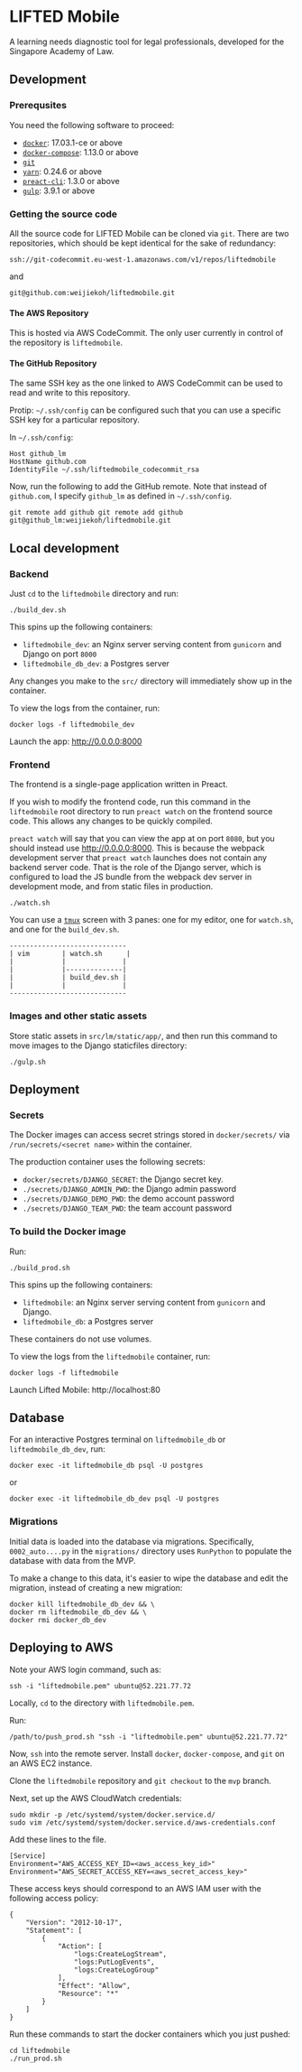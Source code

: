 # LIFTED Mobile

A learning needs diagnostic tool for legal professionals, developed for the
Singapore Academy of Law.

## Development

### Prerequsites

You need the following software to proceed:

- [`docker`](https://www.docker.com/community-edition): 17.03.1-ce or above
- [`docker-compose`](https://docs.docker.com/compose/install/): 1.13.0 or above
- [`git`](https://git-scm.com/)
- [`yarn`](https://yarnpkg.com/en/): 0.24.6 or above
- [`preact-cli`](https://github.com/developit/preact-cli): 1.3.0 or above
- [`gulp`](http://gulpjs.com/): 3.9.1 or above

### Getting the source code

All the source code for LIFTED Mobile can be cloned via `git`. There are two
repositories, which should be kept identical for the sake of redundancy:

`ssh://git-codecommit.eu-west-1.amazonaws.com/v1/repos/liftedmobile`

and

`git@github.com:weijiekoh/liftedmobile.git`

#### The AWS Repository

This is hosted via AWS CodeCommit. The only user currently in control of the
repository is `liftedmobile`.

#### The GitHub Repository

The same SSH key as the one linked to AWS CodeCommit can be used to read and
write to this repository.

Protip: `~/.ssh/config` can be configured such that you can use a specific SSH
key for a particular repository.


In `~/.ssh/config`:
```
Host github_lm
HostName github.com
IdentityFile ~/.ssh/liftedmobile_codecommit_rsa
```

Now, run the following to add the GitHub remote. Note that instead of `github.com`, I specify `github_lm` as defined in `~/.ssh/config`.

```
git remote add github git remote add github git@github_lm:weijiekoh/liftedmobile.git
```


## Local development

### Backend 
Just `cd` to the `liftedmobile` directory and run:

```
./build_dev.sh
```

This spins up the following containers:
- `liftedmobile_dev`: an Nginx server serving content from `gunicorn` and
  Django on port `8000`
- `liftedmobile_db_dev`: a Postgres server

Any changes you make to the `src/` directory will immediately show up in the
container.


To view the logs from the container, run:

```
docker logs -f liftedmobile_dev
```

Launch the app: http://0.0.0.0:8000

### Frontend

The frontend is a single-page application written in Preact. 

If you wish to modify the frontend code, run this command in the `liftedmobile`
root directory to run `preact watch` on the frontend source code. This
allows any changes to be quickly compiled. 

`preact watch` will say that you can view the app at
on port `8080`, but you should instead use
http://0.0.0.0:8000. This is because the webpack development server
that `preact watch` launches does not contain any backend server code.
That is the role of the Django server, which is configured to load the
JS bundle from the webpack dev server in development mode, and from
static files in production.

```
./watch.sh
```

You can use a [`tmux`](https://tmux.github.io/) screen with 3 panes: one
for my editor, one for `watch.sh`, and one for the `build_dev.sh`.

```
-----------------------------
| vim        | watch.sh      |
|            |              |
|            |--------------|
|            | build_dev.sh |
|            |              |
-----------------------------
```

### Images and other static assets

Store static assets in `src/lm/static/app/`, and then run this command
to move images to the Django staticfiles directory:

```
./gulp.sh
```


## Deployment

### Secrets

The Docker images can access secret strings stored in
`docker/secrets/` via `/run/secrets/<secret name>` within the
container.

The production container uses the following secrets:
 - `docker/secrets/DJANGO_SECRET`: the Django secret key.
 - `./secrets/DJANGO_ADMIN_PWD`: the Django admin password
 - `./secrets/DJANGO_DEMO_PWD`: the demo account password
 - `./secrets/DJANGO_TEAM_PWD`: the team account password

### To build the Docker image

Run:

```
./build_prod.sh
```

This spins up the following containers:
- `liftedmobile`: an Nginx server serving content from `gunicorn` and Django.
- `liftedmobile_db`: a Postgres server

These containers do not use volumes.

To view the logs from the `liftedmobile` container, run:

```
docker logs -f liftedmobile
```

Launch Lifted Mobile: http://localhost:80

## Database

For an interactive Postgres terminal on `liftedmobile_db` or
`liftedmobile_db_dev`, run:

```
docker exec -it liftedmobile_db psql -U postgres
```

or 

```
docker exec -it liftedmobile_db_dev psql -U postgres
```

### Migrations

Initial data is loaded into the database via migrations. Specifically, 
`0002_auto....py` in the `migrations/` directory uses `RunPython`
to populate the database with data from the MVP.

To make a change to this data, it's easier to wipe the database and edit the
migration, instead of creating a new migration:

```
docker kill liftedmobile_db_dev && \
docker rm liftedmobile_db_dev && \
docker rmi docker_db_dev
```

## Deploying to AWS


Note your AWS login command, such as:

```
ssh -i "liftedmobile.pem" ubuntu@52.221.77.72
```

Locally, `cd` to the directory with `liftedmobile.pem`.

Run:

```
/path/to/push_prod.sh "ssh -i "liftedmobile.pem" ubuntu@52.221.77.72"
```

Now, `ssh` into the remote server.  Install `docker`, `docker-compose`, and
`git` on an AWS EC2 instance.

Clone the `liftedmobile` repository and `git checkout` to the `mvp` branch.

Next, set up the AWS CloudWatch credentials:

```
sudo mkdir -p /etc/systemd/system/docker.service.d/
sudo vim /etc/systemd/system/docker.service.d/aws-credentials.conf
```

Add these lines to the file.

```
[Service]
Environment="AWS_ACCESS_KEY_ID=<aws_access_key_id>"
Environment="AWS_SECRET_ACCESS_KEY=<aws_secret_access_key>"
```

These access keys should correspond to an AWS IAM user with the
following access policy:

```
{
    "Version": "2012-10-17",
    "Statement": [
        {
            "Action": [
                "logs:CreateLogStream",
                "logs:PutLogEvents",
                "logs:CreateLogGroup"
            ],
            "Effect": "Allow",
            "Resource": "*"
        }
    ]
}
```


Run these commands to start the docker containers which you just pushed:

```
cd liftedmobile
./run_prod.sh
```
